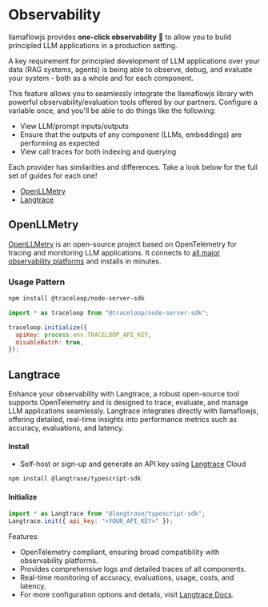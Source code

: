 # Observability

llamaflowjs provides **one-click observability** 🔭 to allow you to build principled LLM applications in a production setting.

A key requirement for principled development of LLM applications over your data (RAG systems, agents) is being able to observe, debug, and evaluate
your system - both as a whole and for each component.

This feature allows you to seamlessly integrate the llamaflowjs library with powerful observability/evaluation tools offered by our partners.
Configure a variable once, and you'll be able to do things like the following:

- View LLM/prompt inputs/outputs
- Ensure that the outputs of any component (LLMs, embeddings) are performing as expected
- View call traces for both indexing and querying

Each provider has similarities and differences. Take a look below for the full set of guides for each one!

- [OpenLLMetry](#openllmetry)
- [Langtrace](#langtrace)

## OpenLLMetry

[OpenLLMetry](https://github.com/traceloop/openllmetry-js) is an open-source project based on OpenTelemetry for tracing and monitoring
LLM applications. It connects to [all major observability platforms](https://www.traceloop.com/docs/openllmetry/integrations/introduction) and installs in minutes.

### Usage Pattern

```bash
npm install @traceloop/node-server-sdk
```

```js
import * as traceloop from "@traceloop/node-server-sdk";

traceloop.initialize({
  apiKey: process.env.TRACELOOP_API_KEY,
  disableBatch: true,
});
```

## Langtrace

Enhance your observability with Langtrace, a robust open-source tool supports OpenTelemetry and is designed to trace, evaluate, and manage LLM applications seamlessly. Langtrace integrates directly with llamaflowjs, offering detailed, real-time insights into performance metrics such as accuracy, evaluations, and latency.

#### Install

- Self-host or sign-up and generate an API key using [Langtrace](https://www.langtrace.ai) Cloud

```bash
npm install @langtrase/typescript-sdk
```

#### Initialize

```js
import * as Langtrace from "@langtrase/typescript-sdk";
Langtrace.init({ api_key: "<YOUR_API_KEY>" });
```

Features:

- OpenTelemetry compliant, ensuring broad compatibility with observability platforms.
- Provides comprehensive logs and detailed traces of all components.
- Real-time monitoring of accuracy, evaluations, usage, costs, and latency.
- For more configuration options and details, visit [Langtrace Docs](https://docs.langtrace.ai/introduction).
